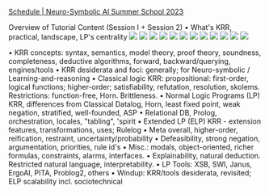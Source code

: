 [Schedule | Neuro-Symbolic AI Summer School 2023](https://neurosymbolic.github.io/nsss2023/schedule.html)

Overview of Tutorial Content (Session I + Session 2)
• What's KRR, practical, landscape, LP's centrality
![](https://i.imgur.com/tMlYmGp.png)
![](https://i.imgur.com/noKipEg.png)
![](https://i.imgur.com/7svoIPT.png)
![](https://i.imgur.com/XyFViMg.png)
![](https://i.imgur.com/EvbIIUY.png)
![](https://i.imgur.com/Q6qIbBM.png)
![](https://i.imgur.com/SBD702u.png)
![](https://i.imgur.com/2J50uqk.png)
![](https://i.imgur.com/v4UYUrd.png)
![](https://i.imgur.com/pOiJGrX.png)
![](https://i.imgur.com/ER0LxQN.png)
![](https://i.imgur.com/dvOvzbZ.png)

• KRR concepts: syntax, semantics, model theory, proof theory, soundness, completeness,
deductive algorithms, forward, backward/querying, engines/tools
• KRR desiderata and foci: generally; for Neuro-symbolic / Learning-and-reasoning
• Classical logic KRR: propositional: first-order, logical functions; higher-order;
satisfiability, refutation, resolution, skolems. Restrictions: function-free, Horn. Brittleness.
• Normal Logic Programs (LP) KRR, differences from Classical
Datalog, Horn, least fixed point, weak negation, stratified, well-founded, ASP
• Relational DB, Prolog, orchestration, locales, "tabling", 'spirit
• Extended LP (ELP) KRR - extension features, transformations, uses; Rulelog
• Meta overall, higher-order, reification, restraint, uncertainty/probability
• Defeasibility, strong negation, argumentation, priorities, rule id's
• Misc.: modals, object-oriented, richer formulas, constraints, alarms, interfaces.
• Explainability, natural deduction. Restricted natural language, interpretability.
• LP Tools: XSB, SWI, Janus, ErgoAI, PITA, Problog2, others
• Windup: KRR/tools desiderata, revisited; ELP scalability incl. sociotechnical